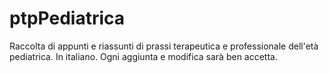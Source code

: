 # ptpPediatrica
Raccolta di appunti e riassunti di prassi terapeutica e professionale dell'età pediatrica. In italiano.
Ogni aggiunta e modifica sarà ben accetta.
